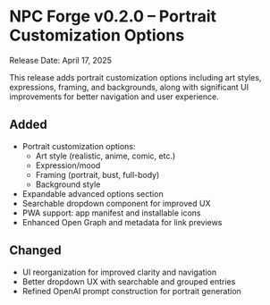# NPC Forge v0.2.0 – Portrait Customization Options

Release Date: April 17, 2025

This release adds portrait customization options including art styles, expressions, framing, and backgrounds, along with significant UI improvements for better navigation and user experience.

## Added
- Portrait customization options:
  - Art style (realistic, anime, comic, etc.)
  - Expression/mood
  - Framing (portrait, bust, full-body)
  - Background style
- Expandable advanced options section
- Searchable dropdown component for improved UX
- PWA support: app manifest and installable icons
- Enhanced Open Graph and metadata for link previews

## Changed
- UI reorganization for improved clarity and navigation
- Better dropdown UX with searchable and grouped entries
- Refined OpenAI prompt construction for portrait generation
